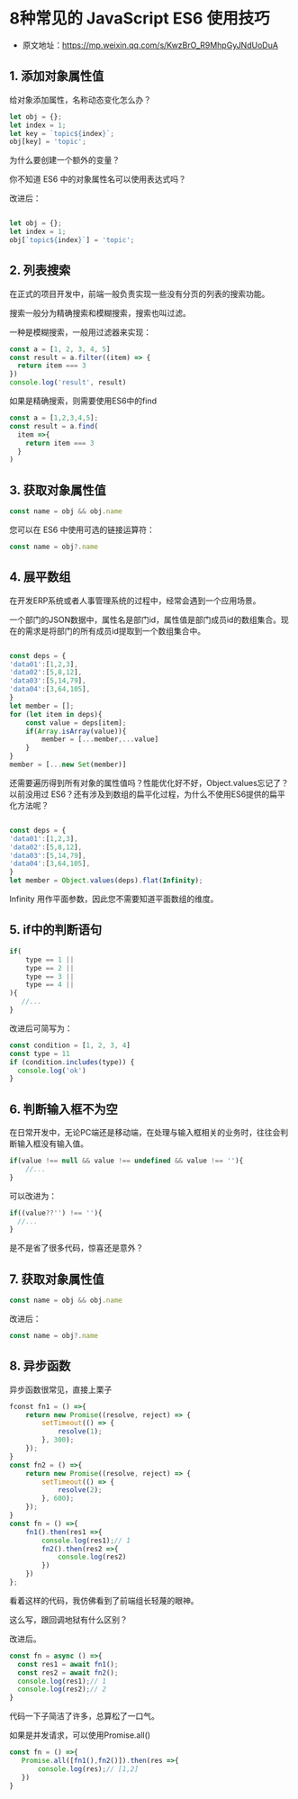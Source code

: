 # 8种常见的 JavaScript ES6 使用技巧

- 原文地址：https://mp.weixin.qq.com/s/KwzBrO_R9MhpGyJNdUoDuA

## 1. 添加对象属性值

给对象添加属性，名称动态变化怎么办？

```js
let obj = {};
let index = 1;
let key = `topic${index}`;
obj[key] = 'topic';
```

为什么要创建一个额外的变量？

你不知道 ES6 中的对象属性名可以使用表达式吗？

改进后：

```js

let obj = {};
let index = 1;
obj[`topic${index}`] = 'topic';
```

## 2. 列表搜索

在正式的项目开发中，前端一般负责实现一些没有分页的列表的搜索功能。

搜索一般分为精确搜索和模糊搜索，搜索也叫过滤。

一种是模糊搜索，一般用过滤器来实现：

```js
const a = [1, 2, 3, 4, 5]
const result = a.filter((item) => {
  return item === 3
})
console.log('result', result)
```

如果是精确搜索，则需要使用ES6中的find

```js
const a = [1,2,3,4,5];
const result = a.find( 
  item =>{
    return item === 3
  }
)
```

## 3. 获取对象属性值

```js
const name = obj && obj.name
```

您可以在 ES6 中使用可选的链接运算符：

```js
const name = obj?.name
```

## 4. 展平数组

在开发ERP系统或者人事管理系统的过程中，经常会遇到一个应用场景。

一个部门的JSON数据中，属性名是部门id，属性值是部门成员id的数组集合。现在的需求是将部门的所有成员id提取到一个数组集合中。

```js

const deps = {
'data01':[1,2,3],
'data02':[5,8,12],
'data03':[5,14,79],
'data04':[3,64,105],
}
let member = [];
for (let item in deps){
    const value = deps[item];
    if(Array.isArray(value)){
        member = [...member,...value]
    }
}
member = [...new Set(member)]
```

还需要遍历得到所有对象的属性值吗？性能优化好不好，Object.values忘记了？以前没用过 ES6？还有涉及到数组的扁平化过程，为什么不使用ES6提供的扁平化方法呢？

```js

const deps = {
'data01':[1,2,3],
'data02':[5,8,12],
'data03':[5,14,79],
'data04':[3,64,105],
}
let member = Object.values(deps).flat(Infinity);
```

Infinity 用作平面参数，因此您不需要知道平面数组的维度。

## 5. if中的判断语句

```js
if(
    type == 1 ||
    type == 2 ||
    type == 3 ||
    type == 4 ||
){
   //...
}
```

改进后可简写为：

```js
const condition = [1, 2, 3, 4]
const type = 11
if (condition.includes(type)) {
  console.log('ok')  
}
```

## 6. 判断输入框不为空

在日常开发中，无论PC端还是移动端，在处理与输入框相关的业务时，往往会判断输入框没有输入值。

```js
if(value !== null && value !== undefined && value !== ''){
    //...
}
```

可以改进为：

```js
if((value??'') !== ''){
  //...
}
```

是不是省了很多代码，惊喜还是意外？

## 7. 获取对象属性值

```js
const name = obj && obj.name
```

改进后：

```js
const name = obj?.name
```

## 8. 异步函数

异步函数很常见，直接上栗子

```js
fconst fn1 = () =>{
    return new Promise((resolve, reject) => {
        setTimeout(() => {
            resolve(1);
        }, 300);
    });
}
const fn2 = () =>{
    return new Promise((resolve, reject) => {
        setTimeout(() => {
            resolve(2);
        }, 600);
    });
}
const fn = () =>{
    fn1().then(res1 =>{
        console.log(res1);// 1
        fn2().then(res2 =>{
            console.log(res2)
        })
    })
};
```

看着这样的代码，我仿佛看到了前端组长轻蔑的眼神。

这么写，跟回调地狱有什么区别？

改进后。

```js
const fn = async () =>{
  const res1 = await fn1();
  const res2 = await fn2();
  console.log(res1);// 1
  console.log(res2);// 2
}
```

代码一下子简洁了许多，总算松了一口气。

如果是并发请求，可以使用Promise.all()

```js
const fn = () =>{
   Promise.all([fn1(),fn2()]).then(res =>{
       console.log(res);// [1,2]
   }) 
}
```

